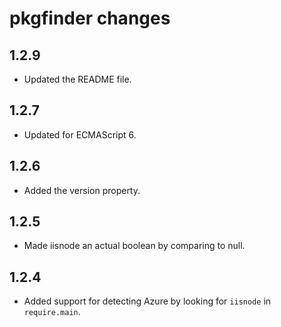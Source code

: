 pkgfinder changes
=================

1.2.9
-----

- Updated the README file.

1.2.7
-----

- Updated for ECMAScript 6.

1.2.6
-----

- Added the version property.

1.2.5
-----

- Made iisnode an actual boolean by comparing to null.

1.2.4
-----

- Added support for detecting Azure by looking for `iisnode` in `require.main`.
